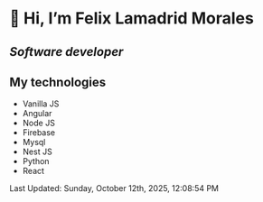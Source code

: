 #  👋 Hi, I’m Felix Lamadrid Morales
## _Software developer_

## My technologies
- Vanilla JS
- Angular
- Node JS
- Firebase
- Mysql
- Nest JS
- Python
- React

<!--RECENT_ACTIVITY:start-->
<!--RECENT_ACTIVITY:end-->
<!--RECENT_ACTIVITY:last_update-->
Last Updated: Sunday, October 12th, 2025, 12:08:54 PM
<!--RECENT_ACTIVITY:last_update_end-->
